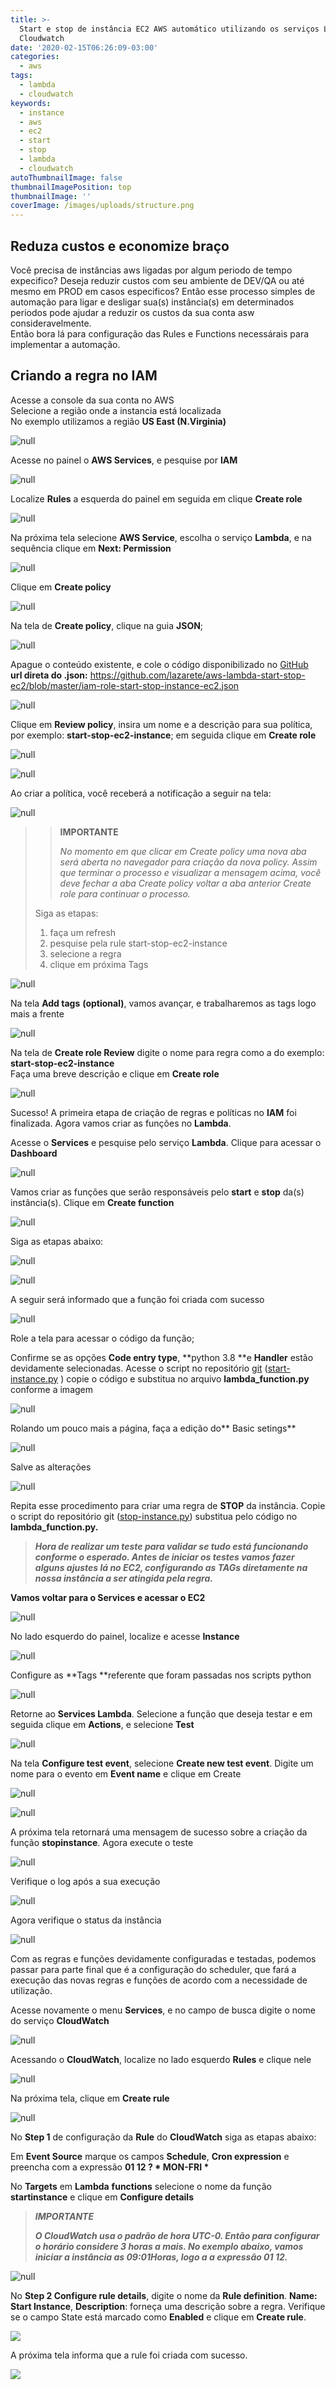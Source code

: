 ```yaml
---
title: >-
  Start e stop de instância EC2 AWS automático utilizando os serviços Lambda e
  Cloudwatch
date: '2020-02-15T06:26:09-03:00'
categories:
  - aws
tags:
  - lambda
  - cloudwatch
keywords:
  - instance
  - aws
  - ec2
  - start
  - stop
  - lambda
  - cloudwatch
autoThumbnailImage: false
thumbnailImagePosition: top
thumbnailImage: ''
coverImage: /images/uploads/structure.png
---
```

## 

## Reduza custos e economize braço

Você precisa de instâncias aws ligadas por algum periodo de tempo expecifico? Deseja reduzir custos com seu ambiente de DEV/QA ou até mesmo em PROD em casos especificos? Então esse processo simples de automação para ligar e desligar sua(s) instância(s) em determinados periodos pode ajudar a reduzir os custos da sua conta asw consideravelmente.\
Então bora lá para configuração das Rules e Functions necessárais para implementar a automação. 

## Criando a regra no IAM

Acesse a console da sua conta no AWS\
Selecione a região onde a instancia está localizada\
No exemplo utilizamos a região **US East (N.Virginia)**

![null](/images/uploads/funcao-lambda-step-002.png)

Acesse no painel o **AWS Services**, e pesquise por **IAM**

![null](/images/uploads/funcao-lambda-step-001.png)

Localize **Rules** a esquerda do painel em seguida em clique **Create role**

![null](/images/uploads/funcao-lambda-step-003.png)

Na próxima tela selecione **AWS Service**, escolha o serviço **Lambda**, e na sequência clique em **Next: Permission**

![null](/images/uploads/funcao-lambda-step-02.1.png)

Clique em **Create policy**

![null](/images/uploads/funcao-lambda-step-03.png)

Na tela de **Create policy**, clique na guia **JSON**;

![null](/images/uploads/funcao-lambda-step-006.png)

Apague o conteúdo existente, e cole o código disponibilizado no [GitHub](https://github.com/lazarete/aws-lambda-start-stop-ec2)\
**url direta do .json:** https://github.com/lazarete/aws-lambda-start-stop-ec2/blob/master/iam-role-start-stop-instance-ec2.json

![null](/images/uploads/funcao-lambda-step-04.png)

Clique em **Review policy**, insira um nome e a descrição para sua política, por exemplo: **start-stop-ec2-instance**; em seguida clique em **Create role**

![null](/images/uploads/funcao-lambda-step-008.png)

![null](/images/uploads/funcao-lambda-step-05.1.png)

Ao criar a política, você receberá a notificação a seguir na tela:

![null](/images/uploads/funcao-lambda-step-009.png)

> > **IMPORTANTE**
> >
> > _No momento em que clicar em Create policy uma nova aba será aberta no navegador para criação da nova policy. Assim que terminar o processo e visualizar a mensagem acima, você deve fechar a aba  Create policy  voltar a aba anterior Create role para continuar o processo._
>
> Siga as etapas:
>
> 1. faça um refresh
> 2. pesquise pela rule start-stop-ec2-instance
> 3. selecione a regra
> 4. clique em próxima Tags

![null](/images/uploads/funcao-lambda-step-08.png)

Na tela **Add tags** **(optional)**, vamos avançar, e trabalharemos as tags logo mais a frente

![null](/images/uploads/funcao-lambda-step-09.png)

Na tela de **Create role Review** digite o nome para regra como a do exemplo: **start-stop-ec2-instance**\
Faça uma breve descrição e clique em **Create role**

![null](/images/uploads/funcao-lambda-step-10.png)

Sucesso! A primeira etapa de criação de regras e políticas no **IAM** foi finalizada. Agora vamos criar as funções no **Lambda**.

Acesse o **Services** e pesquise pelo serviço **Lambda**. Clique para acessar o **Dashboard**

![null](/images/uploads/lambda-step-01.png)

Vamos criar as funções que serão responsáveis pelo **start** e **stop** da(s) instância(s). Clique em **Create function**

![null](/images/uploads/lambda-step-02.png)

Siga as etapas abaixo:

![null](/images/uploads/lambda-step-03.png)

![null](/images/uploads/lambda-step-03.1.png)

A seguir será informado que a função foi criada com sucesso

![null](/images/uploads/lambda-step-04.png)

Role a tela para acessar o código da função;

Confirme se as opções **Code entry type**, **python 3.8 **e **Handler** estão devidamente selecionadas. Acesse o script no repositório [git](https://github.com/lazarete/aws-lambda-start-stop-ec2) ([start-instance.py](https://github.com/lazarete/aws-lambda-start-stop-ec2/blob/master/start-instance.py) ) copie o código e substitua no arquivo **lambda_function.py** conforme a imagem

![null](/images/uploads/lambda-step-05.png)

Rolando um pouco mais a página, faça a edição do** Basic setings**

![null](/images/uploads/lambda-step-07.png)

Salve as alterações

![null](/images/uploads/lambda-step-06.png)

Repita esse procedimento para criar uma regra de **STOP** da instância. Copie o script do repositório git ([stop-instance.py](https://github.com/lazarete/aws-lambda-start-stop-ec2/blob/master/stop-instance.py)) substitua pelo código no **lambda_function.py.**

> **_Hora de realizar um teste para validar se tudo está funcionando conforme o esperado. Antes de iniciar os testes vamos fazer alguns ajustes lá no EC2, configurando as TAGs diretamente na nossa instância a ser atingida pela regra._**
>
> >

**Vamos voltar para o Services e acessar o EC2**

![null](/images/uploads/services-ec2.png)

No lado esquerdo do painel, localize e acesse **Instance**

![null](/images/uploads/instances.png)

Configure as **Tags **referente que foram passadas nos scripts python

![null](/images/uploads/add-tags.png)

Retorne ao **Services Lambda**. Selecione a função que deseja testar e em seguida clique em **Actions**, e selecione **Test**

![null](/images/uploads/teste-stop.png)

Na tela **Configure test event**, selecione **Create new test event**.  Digite um nome para o evento em **Event name** e clique em Create

![null](/images/uploads/stop-test.png)

![null](/images/uploads/stop-test-1.png)

A próxima tela retornará uma mensagem de sucesso sobre a criação da função **stopinstance**. Agora execute o teste

![null](/images/uploads/execute-teste.png)

Verifique o log após a sua execução

![null](/images/uploads/log.png)

Agora verifique o status da instância

![null](/images/uploads/stopping.png)

Com as regras e funções devidamente configuradas e testadas, podemos passar para parte final que é a configuração do scheduler, que fará a execução das novas regras e funções de acordo com a necessidade de utilização.

Acesse novamente o menu **Services**, e no campo de busca digite o nome do serviço **CloudWatch**

![null](/images/uploads/service-cloudwatch.png)

Acessando o **CloudWatch**, localize no lado esquerdo **Rules** e clique nele

![null](/images/uploads/rule-cloudwatch.png)

Na próxima tela, clique em **Create rule**

![null](/images/uploads/create-rule-cloudwatch.png)

No **Step 1** de configuração da **Rule** do **CloudWatch** siga as etapas abaixo:

Em **Event Source** marque os campos **Schedule**, **Cron expression** e preencha com a expressão **01 12 ? \* MON-FRI \***

No **Targets** em **Lambda** **functions** selecione o nome da função **startinstance** e clique em **Configure details**

> _**IMPORTANTE**_
>
> _**O CloudWatch usa o padrão de hora UTC-0. Então para configurar o horário considere 3 horas a mais. No exemplo abaixo, vamos iniciar a instância as 09:01Horas, logo a a expressão 01 12.**_

![null](/images/uploads/create-rule-cloudwatch-step-1.png)

No **Step 2 Configure rule details**, digite o nome da **Rule definition**. **Name: Start Instance**, **Description**: forneça uma descrição sobre a regra. Verifique se o campo State está marcado como **Enabled** e clique em **Create rule**.

![](/images/uploads/create-rule-cloudwatch-step-2.png)

A próxima tela informa que a rule foi criada com sucesso.

![](/images/uploads/rule-cloudwatch-success.png)
